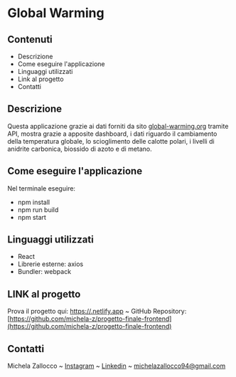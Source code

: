 # Global Warming

## Contenuti
* Descrizione
* Come eseguire l'applicazione
* Linguaggi utilizzati
* Link al progetto
* Contatti


## Descrizione
Questa applicazione grazie ai dati forniti da sito [global-warming.org](https://global-warming.org/) tramite API, mostra grazie a apposite dashboard, i dati riguardo il cambiamento della temperatura globale, lo scioglimento delle calotte polari, i livelli di anidrite carbonica, biossido di azoto e di metano.


## Come eseguire l'applicazione
Nel terminale eseguire:
- npm install
- npm run build
- npm start


## Linguaggi utilizzati
- React
- Librerie esterne: axios
- Bundler: webpack

## LINK al progetto
 Prova il progetto qui: [https://.netlify.app](https://.netlify.app)
   ~   GitHub Repository: [https://github.com/michela-z/progetto-finale-frontend](https://github.com/michela-z/progetto-finale-frontend) 


## Contatti
Michela Zallocco ~ [Instagram](https://www.instagram.com/michelazallocco/) ~ [Linkedin](https://www.linkedin.com/in/michelazallocco/) ~ michelazallocco94@gmail.com
